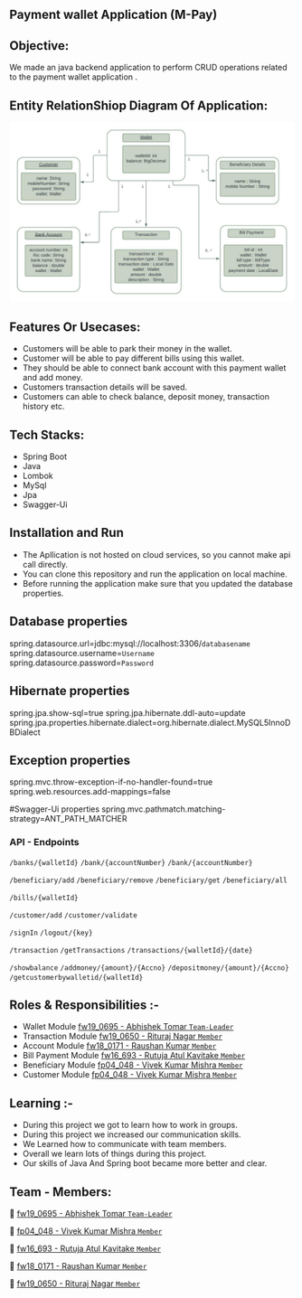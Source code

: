 
## Payment wallet Application (M-Pay)

## Objective:

We made an java backend application to perform CRUD operations related to the payment wallet application .

## Entity RelationShiop Diagram Of Application:
<img src="M_Pay/src/main/resources/ER Diagram.jpeg" alt="E-R Diagram" />

## Features Or Usecases:

- Customers will be able to park their money in the wallet.
- Customer will be able to pay different bills using this wallet.
- They should be able to connect bank account with this payment wallet and add money.
- Customers transaction details will be saved.
- Customers can able to check balance, deposit money, transaction history etc.


## Tech Stacks:

- Spring Boot
- Java
- Lombok
- MySql
- Jpa
- Swagger-Ui


## Installation and Run 

- The Apllication is not hosted on cloud services, so you cannot make api call directly.
- You can clone this repository and run the application on local machine.
- Before running the application make sure that you updated the database properties.

## Database properties
   
  spring.datasource.url=jdbc:mysql://localhost:3306/`databasename`</br>
  spring.datasource.username=`Username`</br>
  spring.datasource.password=`Password`

## Hibernate properties
  
  spring.jpa.show-sql=true
  spring.jpa.hibernate.ddl-auto=update
  spring.jpa.properties.hibernate.dialect=org.hibernate.dialect.MySQL5InnoDBDialect

## Exception properties
  spring.mvc.throw-exception-if-no-handler-found=true
  spring.web.resources.add-mappings=false
  
#Swagger-Ui properties
  spring.mvc.pathmatch.matching-strategy=ANT_PATH_MATCHER

### API - Endpoints

`/banks/{walletId}`
`/bank/{accountNumber}`
`/bank/{accountNumber}`

`/beneficiary/add`
`/beneficiary/remove`
`/beneficiary/get`
`/beneficiary/all`

`/bills/{walletId}`

`/customer/add`
`/customer/validate`

`/signIn`
`/logout/{key}`

`/transaction`
`/getTransactions`
`/transactions/{walletId}/{date}`

`/showbalance`
`/addmoney/{amount}/{Accno}`
`/depositmoney/{amount}/{Accno}`
`/getcustomerbywalletid/{walletId}`


## Roles & Responsibilities :-

- Wallet Module             [fw19_0695 - Abhishek Tomar `Team-Leader`](https://github.com/abhitim)
- Transaction Module        [fw19_0650 - Rituraj Nagar `Member`](https://github.com/riturajnagar)
- Account Module            [fw18_0171 - Raushan Kumar `Member`](https://github.com/raushan18314)
- Bill Payment Module       [fw16_693 - Rutuja Atul Kavitake `Member`](https://github.com/rutu175)
- Beneficiary Module        [fp04_048 - Vivek Kumar Mishra `Member`](https://github.com/mishravivek09) 
- Customer Module           [fp04_048 - Vivek Kumar Mishra `Member`](https://github.com/mishravivek09)


## Learning :-

- During this project we got to learn how to work in groups.
- During this project we increased our communication skills.
- We Learned how to communicate with team members.
- Overall we learn lots of things during this project.
- Our skills of Java And Spring boot became more better and clear.


## Team - Members:

👤 [fw19_0695 - Abhishek Tomar `Team-Leader`](https://github.com/abhitim)

👤 [fp04_048  - Vivek Kumar Mishra `Member`](https://github.com/mishravivek09)

👤 [fw16_693  - Rutuja Atul Kavitake `Member`](https://github.com/rutu175)

👤 [fw18_0171 - Raushan Kumar `Member`](https://github.com/raushan18314)

👤 [fw19_0650 - Rituraj Nagar `Member`](https://github.com/riturajnagar)

